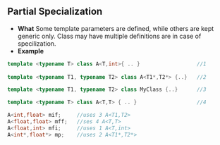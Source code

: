## Partial Specialization
- **What** Some template parameters are defined, while others are kept generic only. Class may have multiple definitions are in case of specilization.
- **Example**
```c++
template <typename T> class A<T,int>{ .. }                  //1
 
template <typename T1, typename T2> class A<T1*,T2*> {..}   //2

template <typename T1, typename T2> class MyClass {..}      //3

template <typename T> class A<T,T> { .. }                   //4

A<int,float> mif;     //uses 3 A<T1,T2>
A<float,float> mff;   //ses 4 A<T,T>
A<float,int> mfi;     //uses 1 A<T,int>
A<int*,float*> mp;    //uses 2 A<T1*,T2*> 
```
